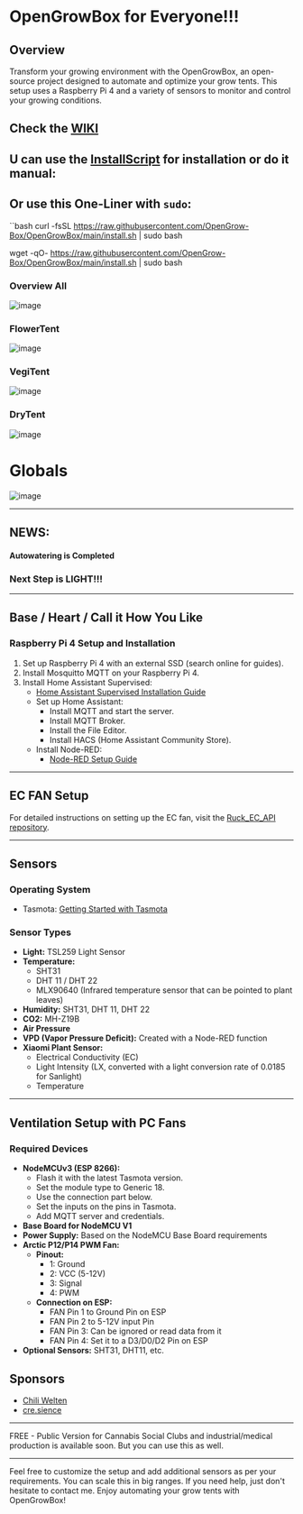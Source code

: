# OpenGrowBox for Everyone!!!

## Overview
Transform your growing environment with the OpenGrowBox, an open-source project designed to automate and optimize your grow tents. This setup uses a Raspberry Pi 4 and a variety of sensors to monitor and control your growing conditions.

## Check the [WIKI](https://wiki.opengrowbox.net)

## U can use the [InstallScript](https://github.com/OpenGrow-Box/OpenGrowBox/blob/main/install.sh) for installation or do it manual: 

## Or use this One-Liner with `sudo`:

``bash
curl -fsSL https://raw.githubusercontent.com/OpenGrow-Box/OpenGrowBox/main/install.sh | sudo bash

wget -qO- https://raw.githubusercontent.com/OpenGrow-Box/OpenGrowBox/main/install.sh | sudo bash


### Overview All 
![image](https://github.com/user-attachments/assets/9d7a9a9f-e604-45fd-8ac4-a356f580f0fe)

### FlowerTent
![image](https://github.com/user-attachments/assets/786b8f0a-43cb-4c22-a96c-78dbe2865512)

### VegiTent
![image](https://github.com/user-attachments/assets/1b9bab87-5398-43dc-95a6-061b46b9bc22)

### DryTent
![image](https://github.com/user-attachments/assets/8280be3d-a77d-49c6-af0c-fb8ca3347fd4)

# Globals 
![image](https://github.com/user-attachments/assets/cddcb73a-e7a1-46b0-ba40-9900e91acc0e)


---

## NEWS:

#### Autowatering is Completed
### Next Step is LIGHT!!!
---
## Base / Heart / Call it How You Like



### Raspberry Pi 4 Setup and Installation
1. Set up Raspberry Pi 4 with an external SSD (search online for guides).
2. Install Mosquitto MQTT on your Raspberry Pi 4.
3. Install Home Assistant Supervised:
    - [Home Assistant Supervised Installation Guide](https://github.com/home-assistant/supervised-installer)
    - Set up Home Assistant:
        - Install MQTT and start the server.
        - Install MQTT Broker.
        - Install the File Editor.
        - Install HACS (Home Assistant Community Store).
    - Install Node-RED:
        - [Node-RED Setup Guide](https://pimylifeup.com/install-node-red-home-assistant/)

---

## EC FAN Setup
For detailed instructions on setting up the EC fan, visit the [Ruck_EC_API repository](https://github.com/OpenGrow-Box/PWM-Fans.git).

---

## Sensors
### Operating System
- Tasmota: [Getting Started with Tasmota](https://tasmota.github.io/docs/Getting-Started/)

### Sensor Types
- **Light:** TSL259 Light Sensor
- **Temperature:** 
    - SHT31
    - DHT 11 / DHT 22
    - MLX90640 (Infrared temperature sensor that can be pointed to plant leaves)
- **Humidity:** SHT31, DHT 11, DHT 22
- **CO2:** MH-Z19B
- **Air Pressure**
- **VPD (Vapor Pressure Deficit):** Created with a Node-RED function
- **Xiaomi Plant Sensor:**
    - Electrical Conductivity (EC)
    - Light Intensity (LX, converted with a light conversion rate of 0.0185 for Sanlight)
    - Temperature

---

## Ventilation Setup with PC Fans
### Required Devices
- **NodeMCUv3 (ESP 8266):**
    - Flash it with the latest Tasmota version.
    - Set the module type to Generic 18.
    - Use the connection part below.
    - Set the inputs on the pins in Tasmota.
    - Add MQTT server and credentials.
- **Base Board for NodeMCU V1**
- **Power Supply:** Based on the NodeMCU Base Board requirements
- **Arctic P12/P14 PWM Fan:**
    - **Pinout:**
        - 1: Ground
        - 2: VCC (5-12V)
        - 3: Signal
        - 4: PWM
    - **Connection on ESP:**
        - FAN Pin 1 to Ground Pin on ESP
        - FAN Pin 2 to 5-12V input Pin
        - FAN Pin 3: Can be ignored or read data from it
        - FAN Pin 4: Set it to a D3/D0/D2 Pin on ESP
- **Optional Sensors:** SHT31, DHT11, etc.

## Sponsors

- [Chili Welten](https://chiliwelten.de)
- [cre.sience](https://cre.science/)
---

FREE - Public Version for Cannabis Social Clubs and industrial/medical production is available soon. 
       But you can use this as well. 

---

Feel free to customize the setup and add additional sensors as per your requirements. You can scale this in big ranges. If you need help, just don't hesitate to contact me. Enjoy automating your grow tents with OpenGrowBox!
